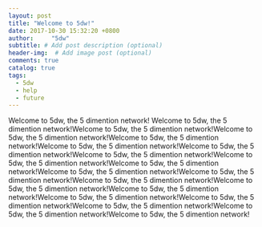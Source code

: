 ```yaml
---
layout: post
title: "Welcome to 5dw!"
date: 2017-10-30 15:32:20 +0800
author:     "5dw"
subtitle: # Add post description (optional)
header-img:  # Add image post (optional)
comments: true
catalog: true
tags:
  - 5dw
  - help
  - future
---
```

Welcome to 5dw, the 5 dimention network! Welcome to 5dw, the 5 dimention network!Welcome to 5dw, the 5 dimention network!Welcome to 5dw, the 5 dimention network!Welcome to 5dw, the 5 dimention network!Welcome to 5dw, the 5 dimention network!Welcome to 5dw, the 5 dimention network!Welcome to 5dw, the 5 dimention network!Welcome to 5dw, the 5 dimention network!Welcome to 5dw, the 5 dimention network!Welcome to 5dw, the 5 dimention network!Welcome to 5dw, the 5 dimention network!Welcome to 5dw, the 5 dimention network!Welcome to 5dw, the 5 dimention network!Welcome to 5dw, the 5 dimention network!Welcome to 5dw, the 5 dimention network!Welcome to 5dw, the 5 dimention network!Welcome to 5dw, the 5 dimention network!Welcome to 5dw, the 5 dimention network!Welcome to 5dw, the 5 dimention network!
